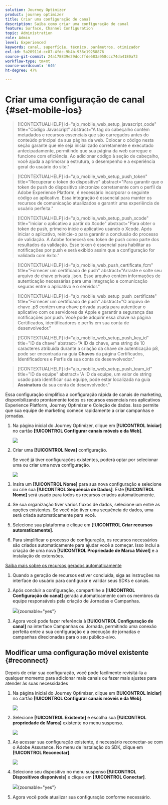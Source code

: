 ```yaml
---
solution: Journey Optimizer
product: journey optimizer
title: Criar uma configuração de canal
description: Saiba como criar uma configuração de canal
feature: Surface, Channel Configuration
topic: Administration
role: Admin
level: Experienced
keywords: canal, superfície, técnico, parâmetros, otimizador
exl-id: 5a20911d-cc87-4fdc-9b4b-936c19258876
source-git-commit: 24a178839e29dccffde683a958ccc74da4180a73
workflow-type: tm+mt
source-wordcount: '646'
ht-degree: 47%

---
```


# Criar uma configuração de canal {#set-mobile-ios}

>[!CONTEXTUALHELP]
>id="ajo_mobile_web_setup_javascript_code"
>title="Código Javascript"
>abstract="A tag do cabeçalho contém metadados e recursos essenciais que são carregados antes do conteúdo principal da sua página da web. Colocar o código nesta seção garante que ele seja inicializado corretamente e executado antecipadamente, permitindo que sua página da web carregue e funcione com eficiência. Ao adicionar código à seção de cabeçalho, você ajuda a aprimorar a estrutura, o desempenho e a experiência geral do usuário do site."

>[!CONTEXTUALHELP]
>id="ajo_mobile_web_setup_push_token"
>title="Recuperar o token do dispositivo"
>abstract="Para garantir que o token de push do dispositivo sincronize corretamente com o perfil da Adobe Experience Platform, é necessário incorporar o seguinte código ao aplicativo. Essa integração é essencial para manter os recursos de comunicação atualizados e garantir uma experiência de usuário perfeita."

>[!CONTEXTUALHELP]
>id="ajo_mobile_web_setup_push_xcode"
>title="Iniciar o aplicativo a partir do Xcode"
>abstract="Para obter o token de push, primeiro inicie o aplicativo usando o Xcode. Após iniciar o aplicativo, reinicie-o para garantir a conclusão do processo de validação. A Adobe fornecerá seu token de push como parte dos resultados da validação. Esse token é essencial para habilitar as notificações por push e será exibido assim que a configuração for validada com êxito."

>[!CONTEXTUALHELP]
>id="ajo_mobile_web_push_certificate_fcm"
>title="Fornecer um certificado de push"
>abstract="Arraste e solte seu arquivo de chave privada .json. Esse arquivo contém informações de autenticação necessárias para uma integração e comunicação seguras entre o aplicativo e o servidor."

>[!CONTEXTUALHELP]
>id="ajo_mobile_web_setup_push_certificate"
>title="Fornecer um certificado de push"
>abstract="O arquivo de chave .p8 contém uma chave privada usada para autenticar o aplicativo com os servidores da Apple e garantir a segurança das notificações por push. Você pode adquirir essa chave na página Certificados, identificadores e perfis em sua conta de desenvolvedor."

>[!CONTEXTUALHELP]
>id="ajo_mobile_web_setup_push_key_id"
>title="ID da chave"
>abstract="A ID da chave, uma string de 10 caracteres atribuída durante a criação da chave de autenticação p8, pode ser encontrada na guia **Chaves** da página Certificados, Identificadores e Perfis da sua conta de desenvolvedor."

>[!CONTEXTUALHELP]
>id="ajo_mobile_web_setup_push_team_id"
>title="ID da equipe"
>abstract="A ID da equipe, um valor de string usado para identificar sua equipe, pode estar localizada na guia **Assinatura** da sua conta de desenvolvedor."


Essa configuração simplifica a configuração rápida de canais de marketing, disponibilizando prontamente todos os recursos essenciais nos aplicativos Experience Platform, Journey Optimizer e Coleção de dados. Isso permite que sua equipe de marketing comece rapidamente a criar campanhas e jornadas.

1. Na página inicial do Journey Optimizer, clique em **[!UICONTROL Iniciar]** no cartão **[!UICONTROL Configurar canais móveis e da Web]**.

   ![](assets/guided-setup-config-1.png)

1. Criar uma **[!UICONTROL Nova]** configuração.

   Se você já tiver configurações existentes, poderá optar por selecionar uma ou criar uma nova configuração.

   ![](assets/guided-setup-config-2.png)

1. Insira um **[!UICONTROL Nome]** para sua nova configuração e selecione ou crie sua **[!UICONTROL Sequência de Dados]**. Este **[!UICONTROL Nome]** será usado para todos os recursos criados automaticamente.

1. Se sua organização tiver vários fluxos de dados, selecione um entre as opções existentes. Se você não tiver uma sequência de dados, uma será criada automaticamente para você.

1. Selecione sua plataforma e clique em **[!UICONTROL Criar recursos automaticamente]**.

1. Para simplificar o processo de configuração, os recursos necessários são criados automaticamente para ajudar você a começar. Isso inclui a criação de uma nova **[!UICONTROL Propriedade de Marca Móvel]** e a instalação de extensões.

[Saiba mais sobre os recursos gerados automaticamente](set-mobile-config.md#auto-create-resources)

1. Quando a geração de recursos estiver concluída, siga as instruções na interface do usuário para configurar e validar seus SDKs e canais.

1. Após concluir a configuração, compartilhe a **[!UICONTROL Configuração do canal]** gerada automaticamente com os membros da equipe responsáveis pela criação de Jornadas e Campanhas.

   ![](assets/guided-setup-config-ios-8.png){zoomable="yes"}

1. Agora você pode fazer referência à **[!UICONTROL Configuração de canal]** na interface Campanhas ou Jornada, permitindo uma conexão perfeita entre a sua configuração e a execução de jornadas e campanhas direcionadas para o seu público-alvo.

## Modificar uma configuração móvel existente {#reconnect}

Depois de criar sua configuração, você pode facilmente revisitá-la a qualquer momento para adicionar mais canais ou fazer mais ajustes para atender às suas necessidades

1. Na página inicial do Journey Optimizer, clique em **[!UICONTROL Iniciar]** no cartão **[!UICONTROL Configurar canais móveis e da Web]**.

   ![](assets/guided-setup-config-1.png)

1. Selecione **[!UICONTROL Existente]** e escolha sua **[!UICONTROL propriedade de Marca]** existente no menu suspenso.

   ![](assets/guided-setup-config-ios-9.png)

1. Ao acessar sua configuração existente, é necessário reconectar-se com o Adobe Assurance. No menu de Instalação do SDK, clique em **[!UICONTROL Reconectar]**.

   ![](assets/guided-setup-config-ios-10.png)

1. Selecione seu dispositivo no menu suspenso **[!UICONTROL Dispositivos disponíveis]** e clique em **[!UICONTROL Conectar]**.

   ![](assets/guided-setup-config-ios-11.png){zoomable="yes"}

1. Agora você pode atualizar sua configuração conforme necessário.
